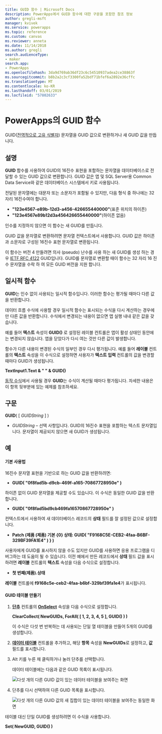 ```yaml
---
title: GUID 함수 | Microsoft Docs
description: PowerApps에서 GUID 함수에 대한 구문을 포함한 참조 정보
author: gregli-msft
manager: kvivek
ms.service: powerapps
ms.topic: reference
ms.custom: canvas
ms.reviewer: anneta
ms.date: 11/14/2018
ms.author: gregli
search.audienceType:
- maker
search.app:
- PowerApps
ms.openlocfilehash: 3da9d769ab36df23c6c54510937adea2ce38863f
ms.sourcegitcommit: b8b2a2c3cf3300fa52bdf71bfef6a2892e36cffc
ms.translationtype: MT
ms.contentlocale: ko-KR
ms.lasthandoff: 03/01/2019
ms.locfileid: "57802633"
---
```

# <a name="guid-function-in-powerapps"></a>PowerApps의 GUID 함수
GUID([전역적으로 고유 식별자](https://en.wikipedia.org/wiki/Universally_unique_identifier)) 문자열을 GUID 값으로 변환하거나 새 GUID 값을 만듭니다.

## <a name="description"></a>설명
**GUID** 함수를 사용하여 GUID의 16진수 표현을 포함하는 문자열을 데이터베이스로 전달할 수 있는 GUID 값으로 변환합니다. GUID 값은 앱 및 SQL Server용 Common Data Service와 같은 데이터베이스 시스템에서 키로 사용됩니다.

전달된 문자열에는 대문자 또는 소문자가 포함될 수 있지만, 다음 형식 중 하나에는 32자리 16진수여야 합니다.

- **"123e4567-e89b-12d3-a456-426655440000"**(표준 위치의 하이픈)
- **"123e4567e89b12d3a456426655440000"**(하이픈 없음)

인수를 지정하지 않으면 이 함수는 새 GUID를 만듭니다.

GUID 값을 문자열로 변환하려면 문자열 컨텍스트에서 사용합니다. GUID 값은 하이픈과 소문자로 구성된 16진수 표현 문자열로 변환됩니다. 

이 함수는 버전 4 만들려면 의사 (pseudo) 난수를 사용 하는 새 GUID를 생성 하는 경우 [IETF RFC 4122](https://www.ietf.org/rfc/rfc4122.txt) GUID입니다. GUID를 문자열로 변환할 때이 함수는 32 자리 16 진수 문자열을 수락 하 여 모든 GUID 버전을 지원 합니다.

## <a name="volatile-functions"></a>일시적 함수
**GUID**는 인수 없이 사용되는 일시적 함수입니다. 이러한 함수는 평가될 때마다 다른 값을 반환합니다.  

데이터 흐름 수식에 사용할 경우 일시적 함수는 표시되는 수식을 다시 계산하는 경우에만 다른 값을 반환합니다. 수식에서 변경되는 내용이 없으면 앱 실행 내내 같은 값을 갖습니다.

예를 들어 **텍스트** 속성이 **GUID()** 로 설정된 레이블 컨트롤은 앱이 활성 상태인 동안에는 변경되지 않습니다. 앱을 닫았다가 다시 여는 것만 다른 값이 발생합니다.

함수가 다른 내용이 변경된 수식의 일부인 경우 다시 평가됩니다. 예를 들어 **레이블** 컨트롤의 **텍스트** 속성을 이 수식으로 설정하면 사용자가 **텍스트 입력** 컨트롤의 값을 변경할 때마다 GUID가 생성됩니다.

**TextInput1.Text & " " & GUID()**

[동작 수식](../working-with-formulas-in-depth.md)에서 사용될 경우 **GUID**는 수식이 계산될 때마다 평가됩니다. 자세한 내용은 이 항목 뒷부분에 있는 예제를 참조하세요.

## <a name="syntax"></a>구문
**GUID**( [ *GUIDString* ] )

* *GUIDString* – 선택 사항입니다.  GUID의 16진수 표현을 포함하는 텍스트 문자열입니다. 문자열이 제공되지 않으면 새 GUID가 생성됩니다.

## <a name="examples"></a>예

#### <a name="basic-usage"></a>기본 사용법

16진수 문자열 표현을 기반으로 하는 GUID 값을 반환하려면:

* **GUID( "0f8fad5b-d9cb-469f-a165-70867728950e" )**

하이픈 없이 GUID 문자열을 제공할 수도 있습니다. 이 수식은 동일한 GUID 값을 반환합니다.

* **GUID( "0f8fad5bd9cb469fa16570867728950e" )**

컨텍스트에서 사용하여 새 데이터베이스 레코드의 **상태** 필드를 잘 설정된 값으로 설정합니다.

* **Patch (제품 (제품) 기본 {0} 상태: GUID( "F9168C5E-CEB2-4faa-B6BF-329BF39FA1E4" ) } )**

사용자에게 GUID를 표시하지 않을 수도 있지만 GUID를 사용하면 응용 프로그램을 디버그하는 데 도움이 될 수 있습니다. 이전 예에서 만든 레코드에서 **상태** 필드 값을 표시하려면 **레이블** 컨트롤의 **텍스트** 속성을 다음 수식으로 설정합니다.

* **첫 번째(제품).상태**

**레이블** 컨트롤에 **f9168c5e-ceb2-4faa-b6bf-329bf39fa1e4**가 표시됩니다.

#### <a name="create-a-table-of-guids"></a>GUID 테이블 만들기

1. **[단추](../controls/control-button.md)** 컨트롤의 **[OnSelect](../controls/properties-core.md)** 속성을 다음 수식으로 설정합니다.

    **ClearCollect( NewGUIDs, ForAll( [ 1, 2, 3, 4, 5 ], GUID() ) )**

    이 수식은 다섯 번 반복하는 데 사용되는 단일 열 테이블을 만들어 5개의 GUID를 생성합니다.

1. **[데이터 테이블](../controls/control-data-table.md)** 컨트롤을 추가하고, 해당 **항목** 속성을 **NewGUIDs**로 설정하고, **값** 필드를 표시합니다.

1. Alt 키를 누른 채 클릭하거나 눌러 단추를 선택합니다.

    데이터 테이블에는 다음과 같은 GUID 목록이 표시됩니다.

    ![다섯 개의 다른 GUID 값이 있는 데이터 테이블을 보여주는 화면](media/function-guid/guid-collection-1.png)

1. 단추를 다시 선택하여 다른 GUID 목록을 표시합니다.

    ![다섯 개의 다른 GUID 값의 새 집합이 있는 데이터 테이블을 보여주는 동일한 화면](media/function-guid/guid-collection-2.png)

테이블 대신 단일 GUID를 생성하려면 이 수식을 사용합니다.

**Set( NewGUID, GUID() )**
